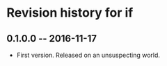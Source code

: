 # Revision history for if

## 0.1.0.0  -- 2016-11-17

* First version. Released on an unsuspecting world.
